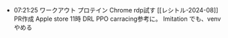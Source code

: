 
- 07:21:25 
	ワークアウト
	プロテイン
	Chrome rdp試す
	[[レシトル-2024-08]] PR作成
	Apple store 11時
	DRL PPO carracing参考に。
	Imitation でも、venvやめる